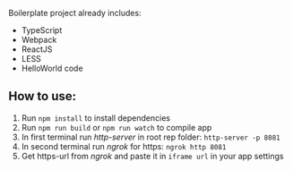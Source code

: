 Boilerplate project already includes:
- TypeScript
- Webpack 
- ReactJS
- LESS
- HelloWorld code

## How to use:

1. Run `npm install` to install dependencies
2. Run `npm run build` or `npm run watch` to compile app
3. In first terminal run _http-server_ in root rep folder: `http-server -p 8081`
4. In second terminal run _ngrok_ for https: `ngrok http 8081`
5. Get https-url from _ngrok_ and paste it in `iframe url` in your app settings    
